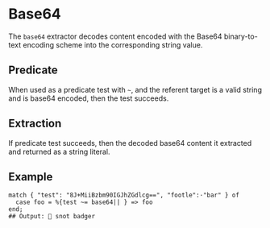 # Base64

The `base64` extractor decodes content encoded with the Base64 binary-to-text encoding scheme into the corresponding string value.

## Predicate

When used as a predicate test with `~`, and the referent target is a valid string and is base64 encoded, then the test succeeds.

## Extraction

If predicate test succeeds, then the decoded base64 content it extracted and
returned as a string literal.

## Example

```tremor
match { "test": "8J+MiiBzbm90IGJhZGdlcg==", "footle":·"bar" } of
  case foo = %{test ~= base64|| } => foo
end;
## Output: 🌊 snot badger
```
